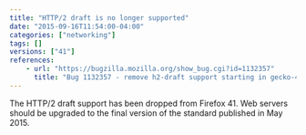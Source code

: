 ```yaml
---
title: "HTTP/2 draft is no longer supported"
date: "2015-09-16T11:54:00-04:00"
categories: ["networking"]
tags: []
versions: ["41"]
references:
    - url: "https://bugzilla.mozilla.org/show_bug.cgi?id=1132357"
      title: "Bug 1132357 - remove h2-draft support starting in gecko-40"
---
```

The HTTP/2 draft support has been dropped from Firefox 41. Web servers should be upgraded to the final version of the standard published in <time datetime="2015-05">May 2015</time>.
